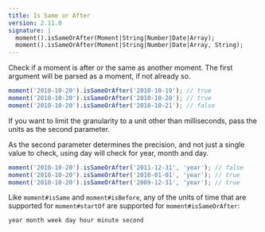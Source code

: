 ```yaml
---
title: Is Same or After
version: 2.11.0
signature: |
  moment().isSameOrAfter(Moment|String|Number|Date|Array);
  moment().isSameOrAfter(Moment|String|Number|Date|Array, String);
---
```



Check if a moment is after or the same as another moment. The first argument will be parsed as a moment, if not already so.

```javascript
moment('2010-10-20').isSameOrAfter('2010-10-19'); // true
moment('2010-10-20').isSameOrAfter('2010-10-20'); // true
moment('2010-10-20').isSameOrAfter('2010-10-21'); // false
```

If you want to limit the granularity to a unit other than milliseconds, pass the units as the second parameter.

As the second parameter determines the precision, and not just a single value to check, using day will check for year, month and day.

```javascript
moment('2010-10-20').isSameOrAfter('2011-12-31', 'year'); // false
moment('2010-10-20').isSameOrAfter('2010-01-01', 'year'); // true
moment('2010-10-20').isSameOrAfter('2009-12-31', 'year'); // true
```

Like `moment#isSame` and `moment#isBefore`, any of the units of time that are supported for `moment#startOf` are supported for `moment#isSameOrAfter`:

```
year month week day hour minute second
```

